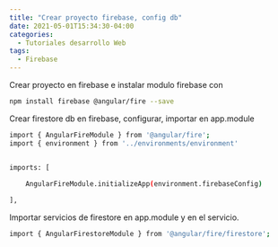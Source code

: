 ```yaml
---
title: "Crear proyecto firebase, config db"
date: 2021-05-01T15:34:30-04:00
categories:
  - Tutoriales desarrollo Web
tags:
  - Firebase
---
```


Crear proyecto en firebase e instalar modulo firebase con

```sh
npm install firebase @angular/fire --save
```


Crear firestore db en firebase, configurar, importar en app.module

```sh
import { AngularFireModule } from '@angular/fire';
import { environment } from '../environments/environment'


imports: [

    AngularFireModule.initializeApp(environment.firebaseConfig)
    
],
```


Importar servicios de firestore en app.module y en el servicio.
```sh
import { AngularFirestoreModule } from '@angular/fire/firestore'; 
```
